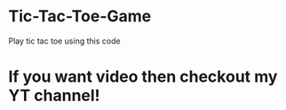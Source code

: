 # Tic-Tac-Toe-Game
Play tic tac toe using this code

# If you want video then checkout my YT channel!
